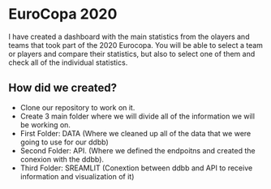 # EuroCopa 2020

I have created a dashboard with the main statistics from the olayers and teams that took part of the 2020 Eurocopa. You will be able to select a team or players and compare their statistics, but also to select one of them and check all of the individual statistics. 


## How did we created? 

- Clone our repository to work on it. 
- Create 3 main folder where we will divide all of the information we will be working on. 
- First Folder: DATA (Where we cleaned up all of the data that we were going to use for our ddbb)
- Second Folder: API. (Where we defined the endpoitns and created the conexion with the ddbb).
- Third Folder: SREAMLIT (Conextion between ddbb and API to receive information and visualization of it)
  
    
    

